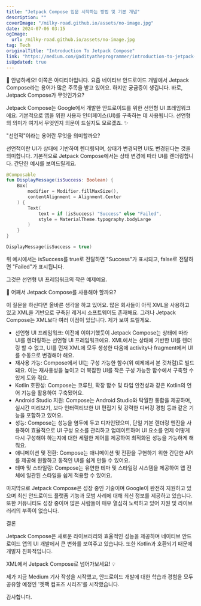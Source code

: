 ```yaml
---
title: "Jetpack Compose 입문 시작하는 방법 및 기본 개념"
description: ""
coverImage: "/milky-road.github.io/assets/no-image.jpg"
date: 2024-07-06 03:15
ogImage:
  url: /milky-road.github.io/assets/no-image.jpg
tag: Tech
originalTitle: "Introduction To Jetpack Compose"
link: "https://medium.com/@adityatheprogrammer/introduction-to-jetpack-compose-87fdb0154fdb"
isUpdated: true
---
```


🌟 안녕하세요! 이쪽은 아디티야입니다. 요즘 네이티브 안드로이드 개발에서 Jetpack Compose라는 용어가 많은 주목을 받고 있어요. 하지만 궁금증이 생깁니다. 바로, Jetpack Compose가 무엇인가요?

Jetpack Compose는 Google에서 개발한 안드로이드를 위한 선언형 UI 프레임워크에요. 기본적으로 앱을 위한 사용자 인터페이스(UI)를 구축하는 데 사용됩니다. 선언형의 의미가 여기서 무엇인지 의문이 드실지도 모르겠죠. ✨

<div class="content-ad"></div>

"선언적"이라는 용어란 무엇을 의미할까요?

선언적이란 UI가 상태에 기반하여 렌더링되며, 상태가 변경되면 UI도 변경된다는 것을 의미합니다. 기본적으로 Jetpack Compose에서는 상태 변경에 따라 UI를 렌더링합니다. 간단한 예시를 보여드릴게요.

```kotlin
@Composable
fun DisplayMessage(isSuccess: Boolean) {
    Box(
        modifier = Modifier.fillMaxSize(),
        contentAlignment = Alignment.Center
    ) {
        Text(
            text = if (isSuccess) "Success" else "Failed",
            style = MaterialTheme.typography.bodyLarge
        )
    }
}

DisplayMessage(isSuccess = true)
```

위 예시에서는 isSuccess를 true로 전달하면 "Success"가 표시되고, false로 전달하면 "Failed"가 표시됩니다.

<div class="content-ad"></div>

그것은 선언형 UI 프레임워크의 작은 예제예요.

🤔 어째서 Jetpack Compose를 사용해야 할까요?

이 질문을 하신다면 올바른 생각을 하고 있어요. 많은 회사들이 아직 XML을 사용하고 있고 XML을 기반으로 구축된 레거시 소프트웨어도 존재해요. 그러나 Jetpack Compose는 XML보다 여러 이점이 있답니다. 제가 보여 드릴게요.

- 선언형 UI 프레임워크: 이전에 이야기했듯이 Jetpack Compose는 상태에 따라 UI를 렌더링하는 선언형 UI 프레임워크에요. XML에서는 상태에 기반한 UI를 렌더링 할 수 없고, UI를 먼저 XML에 모두 생성한 다음에 activity나 fragment에서 UI를 수동으로 변경해야 해요.
- 재사용 가능: Compose에서 UI는 구성 가능한 함수(위 예제에서 본 것처럼)로 빌드돼요. 이는 재사용성을 높이고 더 복잡한 UI를 작은 구성 가능한 함수에서 구축할 수 있게 도와 줘요.
- Kotlin 호환성: Compose는 코루틴, 확장 함수 및 타입 안전성과 같은 Kotlin의 언어 기능을 활용하여 구축됐어요.
- Android Studio 지원: Compose는 Android Studio와 탁월한 통합을 제공하며, 실시간 미리보기, 보다 인터랙티브한 UI 편집기 및 강력한 디버깅 경험 등과 같은 기능을 포함하고 있어요.
- 성능: Compose는 성능을 염두에 두고 디자인됐으며, 단일 기본 렌더링 엔진을 사용하여 효율적으로 UI 구성 요소를 관리하고 업데이트하며 UI 요소를 언제 어떻게 다시 구성해야 하는지에 대한 세밀한 제어를 제공하여 최적화된 성능을 가능하게 해줘요.
- 애니메이션 및 전환: Compose는 애니메이션 및 전환을 구현하기 위한 간단한 API를 제공해 원활하고 동적인 UI를 쉽게 만들 수 있어요.
- 테마 및 스타일링: Compose는 유연한 테마 및 스타일링 시스템을 제공하여 앱 전체에 일관된 스타일을 쉽게 적용할 수 있어요.

<div class="content-ad"></div>

마지막으로 Jetpack Compose은 성장 중인 기술이며 Google이 완전히 지원하고 있으며 최신 안드로이드 플랫폼 기능과 모범 사례에 대해 최신 정보를 제공하고 있습니다. 또한 커뮤니티도 성장 중이며 많은 사람들이 매우 열심히 노력하고 있어 자원 및 라이브러리의 부족이 없습니다.

결론

Jetpack Compose은 새로운 라이브러리와 효율적인 성능을 제공하며 네이티브 안드로이드 앱의 UI 개발에서 큰 변화를 보여주고 있습니다. 또한 Kotlin과 호환되기 때문에 개발자 친화적입니다.

XML에서 Jetpack Compose로 넘어가보세요! 💡

<div class="content-ad"></div>

제가 지금 Medium 기사 작성을 시작했고, 안드로이드 개발에 대한 학습과 경험을 모두 공유할 예정인 '젯팩 컴포즈 시리즈'를 시작했습니다.

감사합니다.
